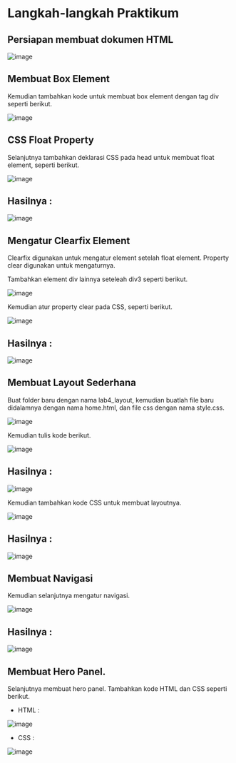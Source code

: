 # Langkah-langkah Praktikum
## Persiapan membuat dokumen HTML

![image](https://github.com/verz666/Lab4Web./assets/115523263/ec1df0d1-05f0-45d1-963a-184e3a854549)

## Membuat Box Element
Kemudian tambahkan kode untuk membuat box element dengan tag div seperti berikut.

![image](https://github.com/verz666/Lab4Web./assets/115523263/d11dbc5d-5484-46ab-8dd9-916efbee9d18)

## CSS Float Property
Selanjutnya tambahkan deklarasi CSS pada head untuk membuat float element, seperti berikut.

![image](https://github.com/verz666/Lab4Web./assets/115523263/4462235f-e896-4073-9bdd-05e8dfae1189)

## Hasilnya :

![image](https://github.com/verz666/Lab4Web./assets/115523263/ad2c72dc-58c7-4825-8f8a-4b23aa768785)

## Mengatur Clearfix Element
Clearfix digunakan untuk mengatur element setelah float element. Property clear digunakan untuk mengaturnya.

Tambahkan element div lainnya seteleah div3 seperti berikut.

![image](https://github.com/verz666/Lab4Web./assets/115523263/0afbd68c-e3a8-4aa8-a2e5-0f29fd38aa68)

Kemudian atur property clear pada CSS, seperti berikut.

![image](https://github.com/verz666/Lab4Web./assets/115523263/03be5221-4be2-4dfb-8de3-3cd70b31aa87)

## Hasilnya :

![image](https://github.com/verz666/Lab4Web./assets/115523263/47d9ada2-80c8-421c-a200-54e1c642d59f)

## Membuat Layout Sederhana
Buat folder baru dengan nama lab4_layout, kemudian buatlah file baru didalamnya dengan nama home.html, dan file css dengan nama style.css.

![image](https://github.com/verz666/Lab4Web./assets/115523263/33f7c1ec-ce87-4705-9309-5cd006fabb3b)

Kemudian tulis kode berikut.

![image](https://github.com/verz666/Lab4Web./assets/115523263/87c1fcd1-9e37-46cc-8d93-5636bbe806bf)

## Hasilnya :

![image](https://github.com/verz666/Lab4Web./assets/115523263/6c66a2de-8ffa-43a8-a441-7277536bd41b)

Kemudian tambahkan kode CSS untuk membuat layoutnya.

![image](https://github.com/verz666/Lab4Web./assets/115523263/da035d51-02b9-443c-95d0-e3d23a72e2c8)

## Hasilnya :

![image](https://github.com/verz666/Lab4Web./assets/115523263/863377bf-fe1f-482f-9466-a607b9b70ab6)

## Membuat Navigasi
Kemudian selanjutnya mengatur navigasi.

![image](https://github.com/verz666/Lab4Web./assets/115523263/fbc9b1ab-e559-4fa7-8d61-64a07d1c8b97)

## Hasilnya :

![image](https://github.com/verz666/Lab4Web./assets/115523263/a00ed0f6-8de5-4708-807c-2603c2a0b96b)

## Membuat Hero Panel.
Selanjutnya membuat hero panel. Tambahkan kode HTML dan CSS seperti berikut.

- HTML :

![image](https://github.com/verz666/Lab4Web./assets/115523263/82f9243e-35af-418b-b4b7-c3a4ba5a04aa)

- CSS :

![image](https://github.com/verz666/Lab4Web./assets/115523263/a06c2c8d-41aa-4138-a073-09758c1e660d)
